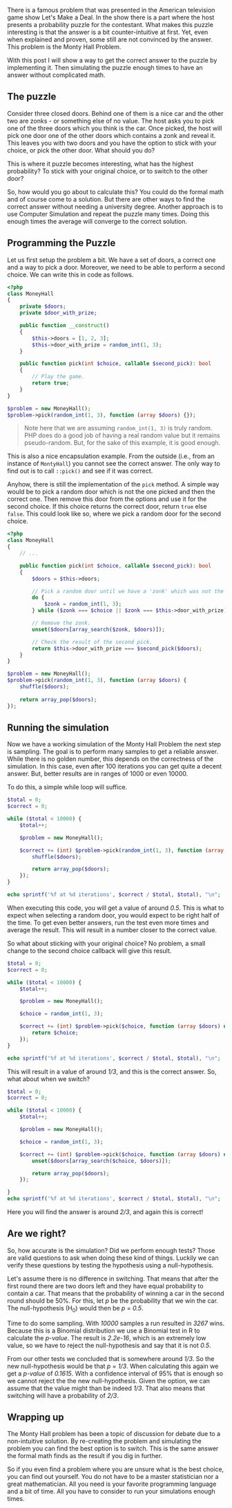[//]: # (TITLE: Monty Hall problem)
[//]: # (DATE: 2017-09-04T08:00:00+01:00)
[//]: # (TAGS: php, statistics, simulation)

There is a famous problem that was presented in the American television game show Let's Make a Deal. In the show there is a part where the host presents a probability puzzle for the contestant. What makes this puzzle interesting is that the answer is a bit counter-intuitive at first. Yet, even when explained and proven, some still are not convinced by the answer. This problem is the Monty Hall Problem.

With this post I will show a way to get the correct answer to the puzzle by implementing it. Then simulating the puzzle enough times to have an answer without complicated math.

## The puzzle

Consider three closed doors. Behind one of them is a nice car and the other two are zonks - or something else of no value. The host asks you to pick one of the three doors which you think is the car. Once picked, the host will pick one door one of the other doors which contains a zonk and reveal it. This leaves you with two doors and you have the option to stick with your choice, or pick the other door. What should you do?

This is where it puzzle becomes interesting, what has the highest probability? To stick with your original choice, or to switch to the other door?

So, how would you go about to calculate this? You could do the formal math and of course come to a solution. But there are other ways to find the correct answer without needing a university degree. Another approach is to use Computer Simulation and repeat the puzzle many times. Doing this enough times the average will converge to the correct solution.

## Programming the Puzzle

Let us first setup the problem a bit. We have a set of doors, a correct one and a way to pick a door. Moreover, we need to be able to perform a second choice. We can write this in code as follows.

```php
<?php
class MoneyHall
{
    private $doors;
    private $door_with_prize;

    public function __construct()
    {
        $this->doors = [1, 2, 3];
        $this->door_with_prize = random_int(1, 3);
    }

    public function pick(int $choice, callable $second_pick): bool
    {
        // Play the game.
        return true;
    }
}

$problem = new MoneyHall();
$problem->pick(random_int(1, 3), function (array $doors) {});
```
> Note here that we are assuming `random_int(1, 3)` is truly random. PHP does do a good job of having a real random value but it remains pseudo-random. But, for the sake of this example, it is good enough.

This is also a nice encapsulation example. From the outside (i.e., from an instance of `MontyHall`) you cannot see the correct answer. The only way to find out is to call `::pick()` and see if it was correct.

Anyhow, there is still the implementation of the `pick` method. A simple way would be to pick a random door which is not the one picked and then the correct one. Then remove this door from the options and use it for the second choice. If this choice returns the correct door, return `true` else `false`. This could look like so, where we pick a random door for the second choice.

```php
<?php
class MoneyHall
{
    // ...

    public function pick(int $choice, callable $second_pick): bool
    {
        $doors = $this->doors;

        // Pick a random door until we have a 'zonk' which was not the picked door and not the prize door.
        do {
            $zonk = random_int(1, 3);
        } while ($zonk === $choice || $zonk === $this->door_with_prize);

        // Remove the zonk.
        unset($doors[array_search($zonk, $doors)]);

        // Check the result of the second pick.
        return $this->door_with_prize === $second_pick($doors);
    }
}

$problem = new MoneyHall();
$problem->pick(random_int(1, 3), function (array $doors) {
    shuffle($doors);
    
    return array_pop($doors);
});
```

## Running the simulation

Now we have a working simulation of the Monty Hall Problem the next step is sampling. The goal is to perform many samples to get a reliable answer. While there is no golden number, this depends on the correctness of the simulation. In this case, even after 100 iterations you can get quite a decent answer. But, better results are in ranges of 1000 or even 10000.

To do this, a simple while loop will suffice.

```php
$total = 0;
$correct = 0;

while ($total < 10000) {
    $total++;

    $problem = new MoneyHall();

    $correct += (int) $problem->pick(random_int(1, 3), function (array $doors) {
        shuffle($doors);

        return array_pop($doors);
    });
}

echo sprintf('%f at %d iterations', $correct / $total, $total), "\n";
```

When executing this code, you will get a value of around _0.5_. This is what to expect when selecting a random door, you would expect to be right half of the time. To get even better answers, run the test even more times and average the result. This will result in a number closer to the correct value.

So what about sticking with your original choice? No problem, a small change to the second choice callback will give this result.

```php
$total = 0;
$correct = 0;

while ($total < 10000) {
    $total++;

    $problem = new MoneyHall();

    $choice = random_int(1, 3);

    $correct += (int) $problem->pick($choice, function (array $doors) use ($choice) {
        return $choice;
    });
}

echo sprintf('%f at %d iterations', $correct / $total, $total), "\n";
```

This will result in a value of around _1/3_, and this is the correct answer. So, what about when we switch?

```php
$total = 0;
$correct = 0;

while ($total < 10000) {
    $total++;

    $problem = new MoneyHall();

    $choice = random_int(1, 3);

    $correct += (int) $problem->pick($choice, function (array $doors) use ($choice) {
        unset($doors[array_search($choice, $doors)]);

        return array_pop($doors);
    });

}
echo sprintf('%f at %d iterations', $correct / $total, $total), "\n";
```

Here you will find the answer is around _2/3_, and again this is correct!

## Are we right?

So, how accurate is the simulation? Did we perform enough tests? Those are valid questions to ask when doing these kind of things. Luckily we can verify these questions by testing the hypothesis using a null-hypothesis.

Let's assume there is no difference in switching. That means that after the first round there are two doors left and they have equal probability to contain a car. That means that the probability of winning a car in the second round should be 50%. For this, let _p_ be the probability that we win the car. The null-hypothesis (H<sub>0</sub>) would then be _p_ = _0.5_. 

Time to do some sampling. With _10000_ samples a run resulted in _3267_ wins. Because this is a Binomial distribution we use a  Binomial test in R to calculate the _p-value_.  The result is _2.2e-16_, which is an extremely low value, so we have to reject the null-hypothesis and say that it is not _0.5_. 

From our other tests we concluded that is somewhere around _1/3_. So the new null-hypothesis would be that _p_ = _1/3_. When calculating this again we get a _p-value_ of _0.1615_. With a confidence interval of 95% that is enough so we cannot reject the the new null-hypothesis. Given the option, we can assume that the value might than be indeed _1/3_. That also means that switching will have a probability of _2/3_.

## Wrapping up

 The Monty Hall problem has been a topic of discussion for debate due to a non-intuitive solution. By re-creating the problem and simulating the problem you can find the best option is to switch. This is the same answer the formal math finds as the result if you dig in further.

So if you even find a problem where you are unsure what is the best choice, you can find out yourself. You do not have to be a master statistician nor a great mathematician. All you need is your favorite programming language and a bit of time. All you have to consider to run your simulations enough times.
